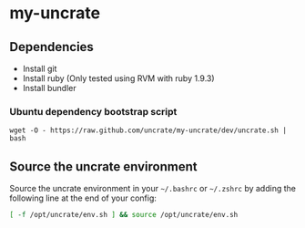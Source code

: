 # my-uncrate

## Dependencies
* Install git
* Install ruby (Only tested using RVM with ruby 1.9.3)
* Install bundler

### Ubuntu dependency bootstrap script

`wget -O - https://raw.github.com/uncrate/my-uncrate/dev/uncrate.sh | bash`

## Source the uncrate environment

Source the uncrate environment in your `~/.bashrc` or `~/.zshrc` by adding the following line at the end of your config:

```sh
[ -f /opt/uncrate/env.sh ] && source /opt/uncrate/env.sh
```
